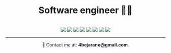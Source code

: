 <h1 align="center">Software engineer 🧑‍🎨</h1>

<br>

<div align="center">
  <img src="https://img.icons8.com/external-tal-revivo-color-tal-revivo/48/000000/external-angular-a-typescript-based-open-source-web-application-framework-logo-color-tal-revivo.png"/>
  <img src="https://img.icons8.com/?size=48&id=J79emsSv2QCu&format=png&color=000000"/>
  <img src="https://img.icons8.com/?size=48&id=hsPbhkOH4FMe&format=png&color=000000"/>
  <img src="https://img.icons8.com/color/48/000000/typescript.png"/>
  <img src="https://img.icons8.com/color/48/000000/javascript--v1.png"/>
  <img src="https://img.icons8.com/?size=48&id=QEQQKirln6Tf&format=png&color=000000"/>
  <img src="https://img.icons8.com/color/48/000000/bootstrap.png"/>
<!--   <img src="https://img.icons8.com/color/48/000000/css3.png"/>
  <img src="https://img.icons8.com/color/48/000000/html-5--v1.png"/> -->
  <img src="https://img.icons8.com/color/48/000000/npm.png"/>
<!--   <img src="https://img.icons8.com/color/48/000000/jira.png"/> -->
</div>
<hr/>

<div align="center">
  <!-- <p>🧠 Currently learning <strong>UI Design</strong> and <strong>NestJS</strong>.</p> -->
  <p> 💌 Contact me at: <strong>4bejarano@gmail.com</strong>.</p>
</div>

<!-- <p align="center"><img align="center" src="https://github-readme-stats.vercel.app/api/top-langs?username=abrilbjarano&show_icons=true&theme=cobalt&locale=en&layout=compact&hide=dart,kotlin" alt="abrilbjarano" /></p> -->
